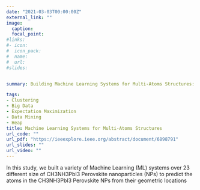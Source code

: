 ```yaml
---
date: "2021-03-03T00:00:00Z"
external_link: ""
image:
  caption: 
  focal_point: 
#links:
#- icon: 
#  icon_pack: 
#  name: 
#  url: 
#slides: 


summary: Building Machine Learning Systems for Multi-Atoms Structures: CH3NH3PbI3 Perovskite Nanoparticles

tags:
- Clustering
- Big Data
- Expectation Maximization
- Data Mining
- Heap
title: Machine Learning Systems for Multi-Atoms Structures
url_code: ""
url_pdf: "https://ieeexplore.ieee.org/abstract/document/6898791"
url_slides: ""
url_video: ""
---
```


In this study, we built a variety of Machine Learning (ML) systems over 23 different size of CH3NH3PbI3 Perovskite nanoparticles (NPs) to predict the atoms in the CH3NH3PbI3 Perovskite NPs from their geometric locations



